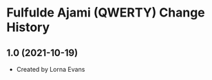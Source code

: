 Fulfulde Ajami (QWERTY) Change History
====================

1.0 (2021-10-19)
----------------
* Created by Lorna Evans

